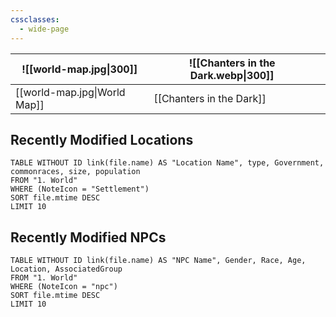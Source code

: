 ```yaml
---
cssclasses:
  - wide-page
---
```


| ![[world-map.jpg\|300]]      | ![[Chanters in the Dark.webp\|300]] |     |
| ---------------------------- | ----------------------------------- | --- |
| [[world-map.jpg\|World Map]] | [[Chanters in the Dark]]            |     |

## Recently Modified Locations

```dataview  
TABLE WITHOUT ID link(file.name) AS "Location Name", type, Government, commonraces, size, population  
FROM "1. World"
WHERE (NoteIcon = "Settlement")  
SORT file.mtime DESC
LIMIT 10
```

## Recently Modified NPCs

```dataview  
TABLE WITHOUT ID link(file.name) AS "NPC Name", Gender, Race, Age, Location, AssociatedGroup  
FROM "1. World"
WHERE (NoteIcon = "npc") 
SORT file.mtime DESC
LIMIT 10
```
